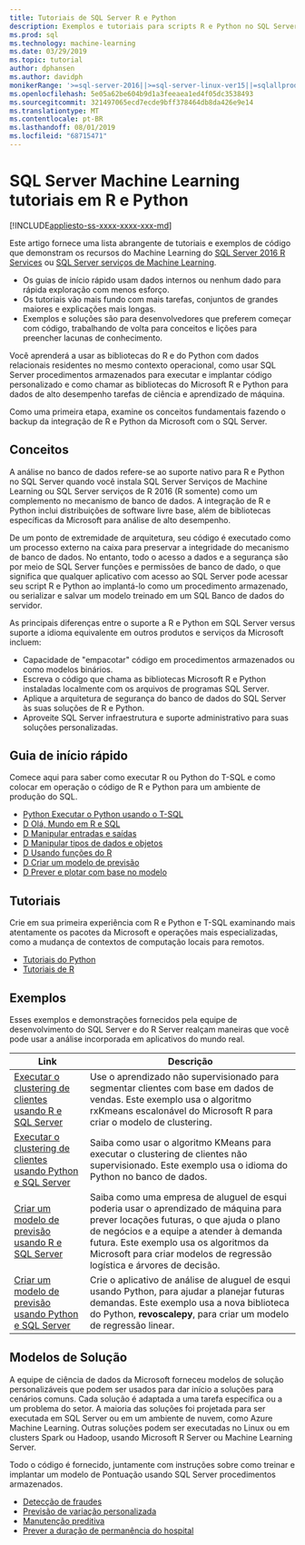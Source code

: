 ```yaml
---
title: Tutoriais de SQL Server R e Python
description: Exemplos e tutoriais para scripts R e Python no SQL Server Serviços de Machine Learning.
ms.prod: sql
ms.technology: machine-learning
ms.date: 03/29/2019
ms.topic: tutorial
author: dphansen
ms.author: davidph
monikerRange: '>=sql-server-2016||>=sql-server-linux-ver15||=sqlallproducts-allversions'
ms.openlocfilehash: 5e05a62be604b9d1a3feeaea1ed4f05dc3538493
ms.sourcegitcommit: 321497065ecd7ecde9bff378464db8da426e9e14
ms.translationtype: MT
ms.contentlocale: pt-BR
ms.lasthandoff: 08/01/2019
ms.locfileid: "68715471"
---
```

# <a name="sql-server-machine-learning-tutorials-in-r-and-python"></a>SQL Server Machine Learning tutoriais em R e Python
[!INCLUDE[appliesto-ss-xxxx-xxxx-xxx-md](../../includes/appliesto-ss-xxxx-xxxx-xxx-md.md)]

Este artigo fornece uma lista abrangente de tutoriais e exemplos de código que demonstram os recursos do Machine Learning do [SQL Server 2016 R Services](../install/sql-r-services-windows-install.md) ou [SQL Server serviços de Machine Learning](../install/sql-machine-learning-services-windows-install.md). 

+ Os guias de início rápido usam dados internos ou nenhum dado para rápida exploração com menos esforço.
+ Os tutoriais vão mais fundo com mais tarefas, conjuntos de grandes maiores e explicações mais longas.
+ Exemplos e soluções são para desenvolvedores que preferem começar com código, trabalhando de volta para conceitos e lições para preencher lacunas de conhecimento.

Você aprenderá a usar as bibliotecas do R e do Python com dados relacionais residentes no mesmo contexto operacional, como usar SQL Server procedimentos armazenados para executar e implantar código personalizado e como chamar as bibliotecas do Microsoft R e Python para dados de alto desempenho tarefas de ciência e aprendizado de máquina.

Como uma primeira etapa, examine os conceitos fundamentais fazendo o backup da integração de R e Python da Microsoft com o SQL Server.

## <a name="concepts"></a>Conceitos

A análise no banco de dados refere-se ao suporte nativo para R e Python no SQL Server quando você instala SQL Server Serviços de Machine Learning ou SQL Server serviços de R 2016 (R somente) como um complemento no mecanismo de banco de dados. A integração de R e Python inclui distribuições de software livre base, além de bibliotecas específicas da Microsoft para análise de alto desempenho.

De um ponto de extremidade de arquitetura, seu código é executado como um processo externo na caixa para preservar a integridade do mecanismo de banco de dados. No entanto, todo o acesso a dados e a segurança são por meio de SQL Server funções e permissões de banco de dado, o que significa que qualquer aplicativo com acesso ao SQL Server pode acessar seu script R e Python ao implantá-lo como um procedimento armazenado, ou serializar e salvar um modelo treinado em um SQL Banco de dados do servidor.

As principais diferenças entre o suporte a R e Python em SQL Server versus suporte a idioma equivalente em outros produtos e serviços da Microsoft incluem:

+ Capacidade de "empacotar" código em procedimentos armazenados ou como modelos binários.
+ Escreva o código que chama as bibliotecas Microsoft R e Python instaladas localmente com os arquivos de programas SQL Server.
+ Aplique a arquitetura de segurança do banco de dados do SQL Server às suas soluções de R e Python.
+ Aproveite SQL Server infraestrutura e suporte administrativo para suas soluções personalizadas.

## <a name="quickstarts"></a>Guia de início rápido

Comece aqui para saber como executar R ou Python do T-SQL e como colocar em operação o código de R e Python para um ambiente de produção do SQL.

+ [Python Executar o Python usando o T-SQL](run-python-using-t-sql.md)
+ [D Olá, Mundo em R e SQL](rtsql-using-r-code-in-transact-sql-quickstart.md)
+ [D Manipular entradas e saídas](rtsql-working-with-inputs-and-outputs.md)
+ [D Manipular tipos de dados e objetos](rtsql-r-and-sql-data-types-and-data-objects.md)
+ [D Usando funções do R](rtsql-using-r-functions-with-sql-server-data.md)
+ [D Criar um modelo de previsão](rtsql-create-a-predictive-model-r.md)
+ [D Prever e plotar com base no modelo](rtsql-predict-and-plot-from-model.md)

## <a name="tutorials"></a>Tutoriais

Crie em sua primeira experiência com R e Python e T-SQL examinando mais atentamente os pacotes da Microsoft e operações mais especializadas, como a mudança de contextos de computação locais para remotos.

+ [Tutoriais do Python](sql-server-python-tutorials.md)
+ [Tutoriais de R](sql-server-r-tutorials.md)

<a name ="bkmk_samples"></a>

## <a name="samples"></a>Exemplos

Esses exemplos e demonstrações fornecidos pela equipe de desenvolvimento do SQL Server e do R Server realçam maneiras que você pode usar a análise incorporada em aplicativos do mundo real.

| Link | Descrição | 
|------|-------------|
| [Executar o clustering de clientes usando R e SQL Server](https://microsoft.github.io/sql-ml-tutorials/R/customerclustering/) | Use o aprendizado não supervisionado para segmentar clientes com base em dados de vendas. Este exemplo usa o algoritmo rxKmeans escalonável do Microsoft R para criar o modelo de clustering. |
| [Executar o clustering de clientes usando Python e SQL Server](https://microsoft.github.io/sql-ml-tutorials/python/customerclustering/) | Saiba como usar o algoritmo KMeans para executar o clustering de clientes não supervisionado. Este exemplo usa o idioma do Python no banco de dados.| SQL Server 2017 |
| [Criar um modelo de previsão usando R e SQL Server](https://microsoft.github.io/sql-ml-tutorials/R/rentalprediction) | Saiba como uma empresa de aluguel de esqui poderia usar o aprendizado de máquina para prever locações futuras, o que ajuda o plano de negócios e a equipe a atender à demanda futura. Este exemplo usa os algoritmos da Microsoft para criar modelos de regressão logística e árvores de decisão. | 
| [Criar um modelo de previsão usando Python e SQL Server](https://microsoft.github.io/sql-ml-tutorials/python/rentalprediction/) | Crie o aplicativo de análise de aluguel de esqui usando Python, para ajudar a planejar futuras demandas. Este exemplo usa a nova biblioteca do Python, **revoscalepy**, para criar um modelo de regressão linear. | 

<a name="bkmk_solutions"></a>

## <a name="solution-templates"></a>Modelos de Solução

A equipe de ciência de dados da Microsoft forneceu modelos de solução personalizáveis que podem ser usados para dar início a soluções para cenários comuns. Cada solução é adaptada a uma tarefa específica ou a um problema do setor. A maioria das soluções foi projetada para ser executada em SQL Server ou em um ambiente de nuvem, como Azure Machine Learning. Outras soluções podem ser executadas no Linux ou em clusters Spark ou Hadoop, usando Microsoft R Server ou Machine Learning Server.

Todo o código é fornecido, juntamente com instruções sobre como treinar e implantar um modelo de Pontuação usando SQL Server procedimentos armazenados.

+ [Detecção de fraudes](https://gallery.cortanaanalytics.com/Tutorial/Online-Fraud-Detection-Template-with-SQL-Server-R-Services-1)
+ [Previsão de variação personalizada](https://gallery.cortanaanalytics.com/Tutorial/Customer-Churn-Prediction-Template-with-SQL-Server-R-Services-1)
+ [Manutenção preditiva](https://gallery.cortanaanalytics.com/Tutorial/Predictive-Maintenance-Template-with-SQL-Server-R-Services-1)
+ [Prever a duração de permanência do hospital](https://gallery.cortanaintelligence.com/Solution/Predicting-Length-of-Stay-in-Hospitals-1)

